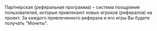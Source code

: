 Партнерская (реферальная программа) – система поощрения пользователей, которые привлекают новых игроков (рефералов) на проект. За каждого привлеченного реферала и его игры Вы будете получать "Монеты".